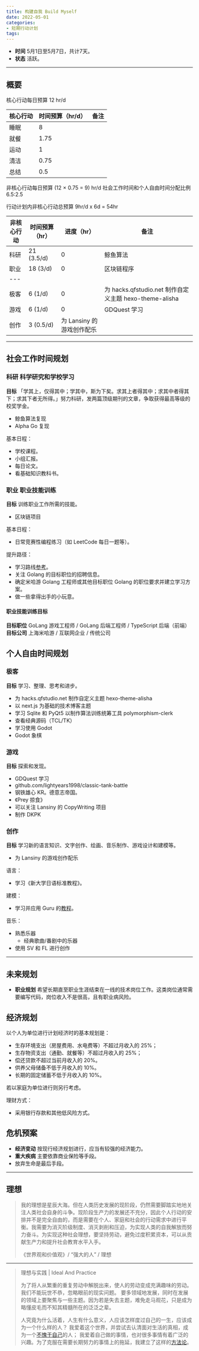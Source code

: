 ```yaml
---
title: 构建自我 Build Myself
date: 2022-05-01
categories:
- 短期行动计划
tags:
---
```


- **时间** 5月1日至5月7日，共计7天。
- **状态** 活跃。

---

## 概要

核心行动每日预算 12 hr/d

| 核心行动 | 时间预算（hr/d） | 备注 |
| --- | --- | --- |
| 睡眠 | 8 | |
| 就餐 | 1.75 | |
| 运动 | 1 | |
| 清洁 | 0.75 | |
| 总结 | 0.5 | |

非核心行动每日预算 (12 × 0.75 = 9) hr/d
社会工作时间和个人自由时间分配比例 6.5:2.5

行动计划内非核心行动总预算 9hr/d x 6d = 54hr

| 非核心行动 | 时间预算（hr） | 进度（hr） | 备注 |
| --- | --- | --- | --- |
| 科研 | 21 (3.5/d) | 0 | 鲸鱼算法 |
| 职业 | 18 (3/d) | 0 | 区块链程序 |
| --- |
| 极客 | 6 (1/d) | 0 | 为 hacks.qfstudio.net 制作自定义主题 hexo-theme-alisha |
| 游戏 | 6 (1/d) | 0 | GDQuest 学习 |
| 创作 | 3 (0.5/d) | 为 Lansiny 的游戏创作配乐 |

---

## 社会工作时间规划

### 科研 科学研究和学校学习

**目标** 「学其上，仅得其中；学其中，斯为下矣。求其上者得其中；求其中者得其下；求其下者无所得。」努力科研，发两篇顶级期刊的文章，争取获得最高等级的校奖学金。

- 鲸鱼算法复现
- Alpha Go 复现

基本日程：

- 学校课程。
- 小组汇报。
- 每日论文。
- 看基础知识教科书。

### 职业 职业技能训练

**目标** 训练职业工作所需的技能。

- 区块链项目

基本日程：

- 日常竞赛性编程练习（如 LeetCode 每日一题等）。

提升路径：

- 学习路线[参考](https://github.com/kamranahmedse/developer-roadmap)。
- 关注 Golang 的目标职位的招聘信息。
- 确定米哈游 Golang 工程师或其他目标职位 Golang 的职位要求并建立学习方案。
- 做一些拿得出手的小玩意。

#### 职业技能训练目标

**目标职位** GoLang 游戏工程师 / GoLang 后端工程师 / TypeScript 后端（前端）
**目标公司** 上海米哈游 / 互联网企业 / 传统公司

## 个人自由时间规划

### 极客

**目标** 学习、整理、思考和进步。

- 为 hacks.qfstudio.net 制作自定义主题 hexo-theme-alisha
- 以 next.js 为基础的技术博客主题
- 学习 Sqlite 和 PyQt5 以制作算法训练统筹工具 polymorphism-clerk
- 查看经典源码（TCL/TK）
- 学习使用 Godot
- Godot 象棋

### 游戏

**目标** 探索和发现。

- GDQuest 学习
- github.com/lightyears1998/classic-tank-battle
- 钢铁雄心 KR。德意志帝国。
- 《Prey 掠食》
- 可以关注 Lansiny 的 CopyWriting 项目
- 制作 DKPK

### 创作

**目标** 学习新的语言知识、文字创作、绘画、音乐制作、游戏设计和建模等。

- 为 Lansiny 的游戏创作配乐

语言：

- 学习《新大学日语标准教程》。

建模：

- 学习并应用 Guru 的[教程](https://www.bilibili.com/video/BV1az4y1X7Tr)。

音乐：

- 熟悉乐器
  - 经典歌曲/番剧中的乐器
- 使用 SV 和 FL 进行创作

---

## 未来规划

- **职业规划** 希望长期直至职业生涯结束在一线的技术岗位工作。这类岗位通常需要编写代码，岗位收入不是很高，且有职业病风险。

## 经济规划

以个人为单位进行计划经济时的基本规划是：

- 生存环境支出（房屋费用、水电费等）不超过月收入的 25%；
- 生存物资支出（通勤、就餐等）不超过月收入的 25%；
- 偿还贷款不超过当前月收入的 20%。
- 供养父母储备不低于月收入的 10%。
- 长期的固定储蓄不低于月收入的 10%。

若以家庭为单位进行则另行考虑。

理财方式：

- 采用银行存款和其他低风险方式。

## 危机预案

- **经济变动** 按现行经济规划进行，应当有较强的经济能力。
- **重大疾病** 主要依靠商业保险等手段。
- 放弃生命是最后手段。

---

## 理想

> 我的理想是星辰大海。但在人类历史发展的现阶段，仍然需要脚踏实地地关注人类社会自身的斗争。现阶段生产力的发展还不充分，因此个人行动的安排并不是完全自由的，而是需要在个人、家庭和社会的行动需求中进行平衡。我需要为消灭阶级制度、消灭剥削和压迫，为实现人类的自我解放而努力奋斗。为实现这种社会理想，要坚持劳动，避免过度积累资本，可以从贡献生产力和提升社会教育水平入手。
>
> 《世界观和价值观》/ “强大的人” / 理想

---

> 理想与实践 | Ideal And Practice
>
> 为了将人从繁重的重复劳动中解脱出来，使人的劳动变成充满趣味的劳动。我们不能玩世不恭，忽略眼前的现实问题。
> 要多领域地发展，同时在发展的领域上要聚焦与一些主题。因为若是失去主题，难免走马观花，只是成为略懂皮毛而不知其精髓所在的泛泛之辈。
>
> 人究竟为什么活着，人生有什么意义，人应该怎样度过自己的一生，应该成为一个什么样的人？
> 我爱着这个世界，并尝试去认清面对生活的真相，成为一个[不愧于自己](https://lightyears1998.github.io/notebook/philosophy/ego/02-perspective/)的人；
> 我爱着自己做的事情，也对很多事情有着广泛的兴趣。为了克服在需要长期努力的事情上的拖延，我建立了这样的[方法论](https://lightyears1998.github.io/notebook/philosophy/ego/01-methodology/)。
